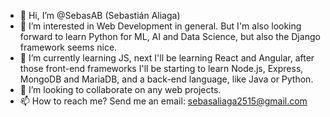 - 👋 Hi, I’m @SebasAB (Sebastián Aliaga)
- 👀 I’m interested in Web Development in general. But I'm also looking forward to learn Python for ML, AI and Data Science, but also the Django framework seems nice. 
- 🌱 I’m currently learning JS, next I'll be learning React and Angular, after those front-end frameworks I'll be starting to learn Node.js, Express, MongoDB and MariaDB, and a back-end language, like Java or Python. 
- 💞️ I’m looking to collaborate on any web projects.
- 📫 How to reach me? Send me an email: sebasaliaga2515@gmail.com

<!---
SebasAB/SebasAB is a ✨ special ✨ repository because its `README.md` (this file) appears on your GitHub profile.
You can click the Preview link to take a look at your changes.
--->
